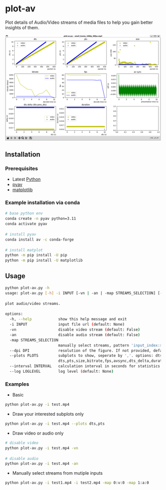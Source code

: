 # plot-av
Plot details of Audio/Video streams of media files to help you gain better insights of them.      


![](docs/images/plot-av.png)


## Installation 

### Prerequisites
- Latest [Python](https://www.python.org/downloads/)
- [pyav](https://pyav.org/docs/stable/)
- [matplotlib](https://matplotlib.org/)

### Example installation via conda

```bash
# base python env
conda create -n pyav python=3.11
conda activate pyav

# install pyav
conda install av -c conda-forge

# install matplot 
python -m pip install -U pip
python -m pip install -U matplotlib
```

## Usage

```bash
python plot-av.py -h
usage: plot-av.py [-h] -i INPUT [-vn | -an | -map STREAMS_SELECTION] [--dpi DPI] [--plots PLOTS] [--interval INTERVAL] [--log LOGLEVEL]

plot audio/video streams.

options:
  -h, --help            show this help message and exit
  -i INPUT              input file url (default: None)
  -vn                   disable video stream (default: False)
  -an                   disable audio stream (default: False)
  -map STREAMS_SELECTION
                        manually select streams, pattern 'input_index:stream_type:stream_index', e.g. '0:v:0', '0:a:0' (default: None)
  --dpi DPI             resolution of the figure. If not provided, defaults to 100 by matplotlib. (default: None)
  --plots PLOTS         subplots to show, seperate by ','. options: dts,pts,size,bitrate,fps,avsync,dts_delta,duration (default:
                        dts,pts,size,bitrate,fps,avsync,dts_delta,duration)
  --interval INTERVAL   calculation interval in seconds for statistics metrics, such as bitrate, fps, etc. (default: 1.0)
  --log LOGLEVEL        log level (default: None)
```

### Examples

- Basic 

```bash
python plot-av.py -i test.mp4
```

- Draw your interested subplots only

```bash
python plot-av.py -i test.mp4 --plots dts,pts
```

- Draw video or audio only 

```bash
# disable video
python plot-av.py -i test.mp4 -vn

# disable audio
python plot-av.py -i test.mp4 -an
```

- Manually select streams from mutiple inputs

```bash
python plot-av.py -i test1.mp4 -i test2.mp4 -map 0:v:0 -map 1:a:0 
```

